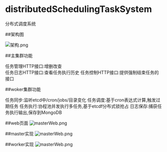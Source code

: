 # distributedSchedulingTaskSystem
分布式调度系统

##架构图

![架构.png](https://github.com/xiaxichen/distributedSchedulingTaskSystem/blob/master/doc/%E5%88%86%E5%B8%83%E5%BC%8F%E8%B0%83%E5%BA%A6%E6%9E%B6%E6%9E%84.png)

##主集群功能

任务管理HTTP接口:增删改查   
任务日志HTTP接口:查看任务执行历史
任务控制HTTP接口:提供强制结束任务的接口

##woker集群功能

任务同步:监听etcd中/cron/jobs/目录变化
任务调度:基于cron表达式计算,触发过期任务
任务执行:协程池并发执行多任务,基于etcdf分布式锁抢占
日志保存:捕获任务执行输出,保存到MongoDB

##web页面
![masterWeb.png](https://github.com/xiaxichen/distributedSchedulingTaskSystem/blob/master/doc/masterWeb.png)

##master实现
![masterWeb.png](https://github.com/xiaxichen/distributedSchedulingTaskSystem/blob/master/doc/master%E5%AE%9E%E7%8E%B0.png)

##worker实现
![masterWeb.png](https://github.com/xiaxichen/distributedSchedulingTaskSystem/blob/master/doc/woker%E5%AE%9E%E7%8E%B0.png)